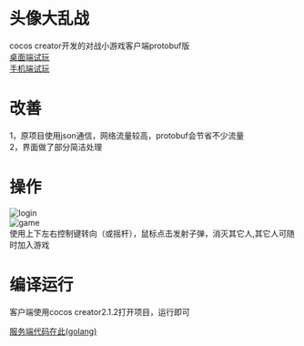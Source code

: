 # 头像大乱战
cocos creator开发的对战小游戏客户端protobuf版<br>
[桌面端试玩](http://af.09900990.xyz:5050/)<br>
[手机端试玩](http://af.0990.tech:5000/)<br>

# 改善
1，原项目使用json通信，网络流量较高，protobuf会节省不少流量<br>
2，界面做了部分简洁处理<br>

# 操作
![login](doc/login.png)<br>
![game](doc/game.png)<br>
使用上下左右控制键转向（或摇杆），鼠标点击发射子弹，消灭其它人,其它人可随时加入游戏

# 编译运行
客户端使用cocos creator2.1.2打开项目，运行即可

[服务端代码在此(golang)](https://github.com/0990/avatar-fight-server)
